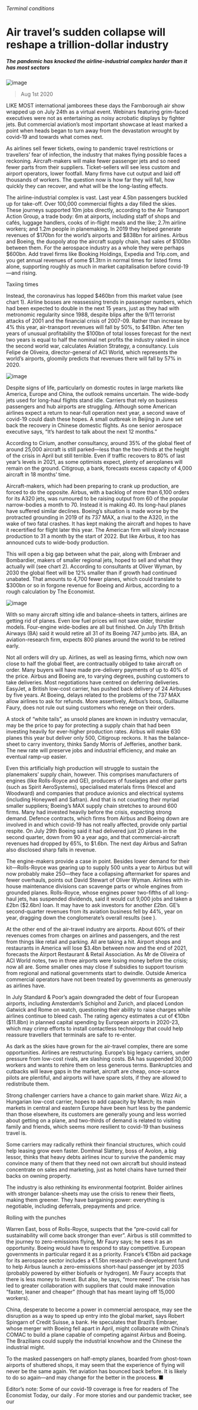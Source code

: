 ###### Terminal conditions
# Air travel’s sudden collapse will reshape a trillion-dollar industry 
##### The pandemic has knocked the airline-industrial complex harder than it has most sectors 
![image](images/20200801_WBP001_0.jpg) 
> Aug 1st 2020 
LIKE MOST international jamborees these days the Farnborough air show wrapped up on July 24th as a virtual event. Webinars featuring grim-faced executives were not as entertaining as noisy acrobatic displays by fighter jets. But commercial aviation’s most important showcase at least marked a point when heads began to turn away from the devastation wrought by covid-19 and towards what comes next.
As airlines sell fewer tickets, owing to pandemic travel restrictions or travellers’ fear of infection, the industry that makes flying possible faces a reckoning. Aircraft-makers will make fewer passenger jets and so need fewer parts from their suppliers. Ticket-sellers will see less custom and airport operators, lower footfall. Many firms have cut output and laid off thousands of workers. The question now is how far they will fall, how quickly they can recover, and what will be the long-lasting effects.

The airline-industrial complex is vast. Last year 4.5bn passengers buckled up for take-off. Over 100,000 commercial flights a day filled the skies. These journeys supported 10m jobs directly, according to the Air Transport Action Group, a trade body: 6m at airports, including staff of shops and cafés, luggage handlers, cooks of in-flight meals and the like; 2.7m airline workers; and 1.2m people in planemaking. In 2019 they helped generate revenues of $170bn for the world’s airports and $838bn for airlines. Airbus and Boeing, the duopoly atop the aircraft supply chain, had sales of $100bn between them. For the aerospace industry as a whole they were perhaps $600bn. Add travel firms like Booking Holdings, Expedia and Trip.com, and you get annual revenues of some $1.3trn in normal times for listed firms alone, supporting roughly as much in market capitalisation before covid-19—and rising.
Taxiing times
Instead, the coronavirus has lopped $460bn from this market value (see chart 1). Airline bosses are reassessing trends in passenger numbers, which had been expected to double in the next 15 years, just as they had with metronomic regularity since 1988, despite blips after the 9/11 terrorist attacks of 2001 and the financial crisis of 2007-09. Rather than increase by 4% this year, air-transport revenues will fall by 50%, to $419bn. After ten years of unusual profitability the $100bn of total losses forecast for the next two years is equal to half the nominal net profits the industry raked in since the second world war, calculates Aviation Strategy, a consultancy. Luis Felipe de Oliveira, director-general of ACI World, which represents the world’s airports, gloomily predicts that revenues there will fall by 57% in 2020.
![image](images/20200801_WBC651.png) 

Despite signs of life, particularly on domestic routes in large markets like America, Europe and China, the outlook remains uncertain. The wide-body jets used for long-haul flights stand idle. Carriers that rely on business passengers and hub airports are struggling. Although some American airlines expect a return to near-full operation next year, a second wave of covid-19 could dash these hopes. A small outbreak in Beijing in June set back the recovery in Chinese domestic flights. As one senior aerospace executive says, “It’s hardest to talk about the next 12 months.”
According to Cirium, another consultancy, around 35% of the global fleet of around 25,000 aircraft is still parked—less than the two-thirds at the height of the crisis in April but still terrible. Even if traffic recovers to 80% of last year’s levels in 2021, as some optimists expect, plenty of aeroplanes will remain on the ground. Citigroup, a bank, forecasts excess capacity of 4,000 aircraft in 18 months’ time.
Aircraft-makers, which had been preparing to crank up production, are forced to do the opposite. Airbus, with a backlog of more than 6,100 orders for its A320 jets, was rumoured to be raising output from 60 of the popular narrow-bodies a month to 70. Instead it is making 40. Its long-haul planes have suffered similar declines. Boeing’s situation is made worse by the protracted grounding in 2019 of its 737 MAX, a rival to the A320, in the wake of two fatal crashes. It has kept making the aircraft and hopes to have it recertified for flight later this year. The American firm will slowly increase production to 31 a month by the start of 2022. But like Airbus, it too has announced cuts to wide-body production.
This will open a big gap between what the pair, along with Embraer and Bombardier, makers of smaller regional jets, hoped to sell and what they actually will (see chart 2). According to consultants at Oliver Wyman, by 2030 the global fleet will be 12% smaller than if growth had continued unabated. That amounts to 4,700 fewer planes, which could translate to $300bn or so in forgone revenue for Boeing and Airbus, according to a rough calculation by The Economist.
![image](images/20200801_WBC628.png) 

With so many aircraft sitting idle and balance-sheets in tatters, airlines are getting rid of planes. Even low fuel prices will not save older, thirstier models. Four-engine wide-bodies are all but finished. On July 17th British Airways (BA) said it would retire all 31 of its Boeing 747 jumbo jets. IBA, an aviation-research firm, expects 800 planes around the world to be retired early.
Not all orders will dry up. Airlines, as well as leasing firms, which now own close to half the global fleet, are contractually obliged to take aircraft on order. Many buyers will have made pre-delivery payments of up to 40% of the price. Airbus and Boeing are, to varying degrees, pushing customers to take deliveries. Most negotiations have centred on deferring deliveries. EasyJet, a British low-cost carrier, has pushed back delivery of 24 Airbuses by five years. At Boeing, delays related to the problems of the 737 MAX allow airlines to ask for refunds. More assertively, Airbus’s boss, Guillaume Faury, does not rule out suing customers who renege on their orders.
A stock of “white tails”, as unsold planes are known in industry vernacular, may be the price to pay for protecting a supply chain that had been investing heavily for ever-higher production rates. Airbus will make 630 planes this year but deliver only 500, Citigroup reckons. It has the balance-sheet to carry inventory, thinks Sandy Morris of Jefferies, another bank. The new rate will preserve jobs and industrial efficiency, and make an eventual ramp-up easier.
Even this artificially high production will struggle to sustain the planemakers’ supply chain, however. This comprises manufacturers of engines (like Rolls-Royce and GE), producers of fuselages and other parts (such as Spirit AeroSystems), specialised materials firms (Hexcel and Woodward) and companies that produce avionics and electrical systems (including Honeywell and Safran). And that is not counting their myriad smaller suppliers; Boeing’s MAX supply chain stretches to around 600 firms. Many had invested heavily before the crisis, expecting strong demand. Defence contracts, which firms from Airbus and Boeing down are involved in and which covid-19 has not really affected, provide only partial respite. On July 29th Boeing said it had delivered just 20 planes in the second quarter, down from 90 a year ago, and that commercial-aircraft revenues had dropped by 65%, to $1.6bn. The next day Airbus and Safran also disclosed sharp falls in revenue.
The engine-makers provide a case in point. Besides lower demand for their kit—Rolls-Royce was gearing up to supply 500 units a year to Airbus but will now probably make 250—they face a collapsing aftermarket for spares and fewer overhauls, points out David Stewart of Oliver Wyman. Airlines with in-house maintenance divisions can scavenge parts or whole engines from grounded planes. Rolls-Royce, whose engines power two-fifths of all long-haul jets, has suspended dividends, said it would cut 9,000 jobs and taken a £2bn ($2.6bn) loan. It may have to ask investors for another £2bn. GE’s second-quarter revenues from its aviation business fell by 44%, year on year, dragging down the conglomerate’s overall results (see ).
At the other end of the air-travel industry are airports. About 60% of their revenues comes from charges on airlines and passengers, and the rest from things like retail and parking. All are taking a hit. Airport shops and restaurants in America will lose $3.4bn between now and the end of 2021, forecasts the Airport Restaurant &amp; Retail Association. As Mr de Oliveira of ACI World notes, two in three airports were losing money before the crisis; now all are. Some smaller ones may close if subsidies to support tourism from regional and national governments start to dwindle. Outside America commercial operators have not been treated by governments as generously as airlines have.
In July Standard &amp; Poor’s again downgraded the debt of four European airports, including Amsterdam’s Schiphol and Zurich, and placed London Gatwick and Rome on watch, questioning their ability to raise charges while airlines continue to bleed cash. The rating agency estimates a cut of €10bn ($11.8bn) in planned capital spending by European airports in 2020-23, which may crimp efforts to install contactless technology that could help reassure travellers that terminals are safe to re-enter.
As dark as the skies have grown for the air-travel complex, there are some opportunities. Airlines are restructuring. Europe’s big legacy carriers, under pressure from low-cost rivals, are slashing costs. BA has suspended 30,000 workers and wants to rehire them on less generous terms. Bankruptcies and cutbacks will leave gaps in the market, aircraft are cheap, once-scarce pilots are plentiful, and airports will have spare slots, if they are allowed to redistribute them.
Strong challenger carriers have a chance to gain market share. Wizz Air, a Hungarian low-cost carrier, hopes to add capacity by March; its main markets in central and eastern Europe have been hurt less by the pandemic than those elsewhere, its customers are generally young and less worried about getting on a plane, and two-thirds of demand is related to visiting family and friends, which seems more resilient to covid-19 than business travel is.
Some carriers may radically rethink their financial structures, which could help leasing grow even faster. Domhnal Slattery, boss of Avolon, a big lessor, thinks that heavy debts airlines incur to survive the pandemic may convince many of them that they need not own aircraft but should instead concentrate on sales and marketing, just as hotel chains have turned their backs on owning property.
The industry is also rethinking its environmental footprint. Bolder airlines with stronger balance-sheets may use the crisis to renew their fleets, making them greener. They have bargaining power: everything is negotiable, including deferrals, prepayments and price.
Rolling with the punches
Warren East, boss of Rolls-Royce, suspects that the “pre-covid call for sustainability will come back stronger than ever”. Airbus is still committed to the journey to zero-emissions flying, Mr Faury says; he sees it as an opportunity. Boeing would have to respond to stay competitive. European governments in particular regard it as a priority. France’s €15bn aid package for its aerospace sector includes a €1.5bn research-and-development fund to help Airbus launch a zero-emissions short-haul passenger jet by 2035 (probably powered by either biofuels or hydrogen). Mr Faury accepts that there is less money to invest. But also, he says, “more need”. The crisis has led to greater collaboration with suppliers that could make innovation “faster, leaner and cheaper” (though that has meant laying off 15,000 workers).
China, desperate to become a power in commercial aerospace, may see the disruption as a way to speed up entry into the global market, says Robert Spingarn of Credit Suisse, a bank. He speculates that Brazil’s Embraer, whose merger with Boeing fell apart in April, might collaborate with China’s COMAC to build a plane capable of competing against Airbus and Boeing. The Brazilians could supply the industrial knowhow and the Chinese the industrial might.
To the masked passengers on half-empty planes, boarded from ghost-town airports of shuttered shops, it may seem that the experience of flying will never be the same again. Yet aviation has bounced back before. It is likely to do so again—and may change for the better in the process. ■
Editor’s note: Some of our covid-19 coverage is free for readers of The Economist Today, our daily . For more stories and our pandemic tracker, see our 
